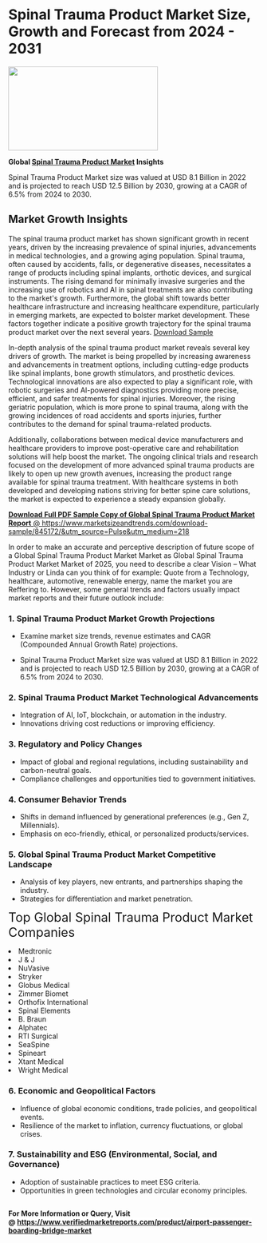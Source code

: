 <H1>Spinal Trauma Product Market Size, Growth and Forecast from 2024 - 2031</H1><img class="aligncenter size-medium wp-image-584254" src="https://thirdeyenews.in/wp-content/uploads/2024/09/Global-Market-Research-300x168.jpeg" alt="" width="300" height="168" /><p><strong>Global&nbsp;<a href="https://www.marketsizeandtrends.com/download-sample/845172/&amp;utm_source=Pulse&amp;utm_medium=218">Spinal Trauma Product Market</a> Insights</strong></p><p>Spinal Trauma Product Market size was valued at USD 8.1 Billion in 2022 and is projected to reach USD 12.5 Billion by 2030, growing at a CAGR of 6.5% from 2024 to 2030.</p><p><h2>Market Growth Insights</h2> <p>The spinal trauma product market has shown significant growth in recent years, driven by the increasing prevalence of spinal injuries, advancements in medical technologies, and a growing aging population. Spinal trauma, often caused by accidents, falls, or degenerative diseases, necessitates a range of products including spinal implants, orthotic devices, and surgical instruments. The rising demand for minimally invasive surgeries and the increasing use of robotics and AI in spinal treatments are also contributing to the market's growth. Furthermore, the global shift towards better healthcare infrastructure and increasing healthcare expenditure, particularly in emerging markets, are expected to bolster market development. These factors together indicate a positive growth trajectory for the spinal trauma product market over the next several years. <a href="#" class="download-link">Download Sample</a></p> <p>In-depth analysis of the spinal trauma product market reveals several key drivers of growth. The market is being propelled by increasing awareness and advancements in treatment options, including cutting-edge products like spinal implants, bone growth stimulators, and prosthetic devices. Technological innovations are also expected to play a significant role, with robotic surgeries and AI-powered diagnostics providing more precise, efficient, and safer treatments for spinal injuries. Moreover, the rising geriatric population, which is more prone to spinal trauma, along with the growing incidences of road accidents and sports injuries, further contributes to the demand for spinal trauma-related products.</p> <p>Additionally, collaborations between medical device manufacturers and healthcare providers to improve post-operative care and rehabilitation solutions will help boost the market. The ongoing clinical trials and research focused on the development of more advanced spinal trauma products are likely to open up new growth avenues, increasing the product range available for spinal trauma treatment. With healthcare systems in both developed and developing nations striving for better spine care solutions, the market is expected to experience a steady expansion globally.</p> <a href="#" class="get-more-link"></p><p><span class=""><strong>Download Full PDF Sample Copy of Global Spinal Trauma Product Market Report</strong> @ <a href="https://www.marketsizeandtrends.com/download-sample/845172/&amp;utm_source=Pulse&amp;utm_medium=218" target="_blank">https://www.marketsizeandtrends.com/download-sample/845172/&amp;utm_source=Pulse&amp;utm_medium=218</a></span></p><p>In order to make an accurate and perceptive description of future scope of a Global&nbsp;Spinal Trauma Product Market Market as Global&nbsp;Spinal Trauma Product Market Market of 2025, you need to describe a clear Vision &ndash; What Industry or Linda can you think of for example: Quote from a Technology, healthcare, automotive, renewable energy, name the market you are Reffering to. However, some general trends and factors usually impact market reports and their future outlook include:</p><h3>1.&nbsp;<strong>Spinal Trauma Product Market Growth Projections</strong></h3><ul><li>Examine market size trends, revenue estimates and CAGR (Compounded Annual Growth Rate) projections.</li><li><p>Spinal Trauma Product Market size was valued at USD 8.1 Billion in 2022 and is projected to reach USD 12.5 Billion by 2030, growing at a CAGR of 6.5% from 2024 to 2030.</p></li></ul><h3>2.&nbsp;<strong>Spinal Trauma Product Market Technological Advancements</strong></h3><ul><li>Integration of AI, IoT, blockchain, or automation in the industry.</li><li>Innovations driving cost reductions or improving efficiency.</li></ul><h3>3.&nbsp;<strong>Regulatory and Policy Changes</strong></h3><ul><li>Impact of global and regional regulations, including sustainability and carbon-neutral goals.</li><li>Compliance challenges and opportunities tied to government initiatives.</li></ul><h3>4.&nbsp;<strong>Consumer Behavior Trends</strong></h3><ul><li>Shifts in demand influenced by generational preferences (e.g., Gen Z, Millennials).</li><li>Emphasis on eco-friendly, ethical, or personalized products/services.</li></ul><h3>5.&nbsp;<strong>Global Spinal Trauma Product Market Competitive Landscape</strong></h3><ul><li>Analysis of key players, new entrants, and partnerships shaping the industry.</li><li>Strategies for differentiation and market penetration.</li></ul><p data-pm-slice="1 1 []"><span style="color: inherit; font-family: inherit; font-size: 25px;">Top Global Spinal Trauma Product Market Companies</span></p><div class="" data-test-id=""><p><li>Medtronic</li><li> J & J</li><li> NuVasive</li><li> Stryker</li><li> Globus Medical</li><li> Zimmer Biomet</li><li> Orthofix International</li><li> Spinal Elements</li><li> B. Braun</li><li> Alphatec</li><li> RTI Surgical</li><li> SeaSpine</li><li> Spineart</li><li> Xtant Medical</li><li> Wright Medical</li></p></div><h3>6.&nbsp;<strong>Economic and Geopolitical Factors</strong></h3><ul><li>Influence of global economic conditions, trade policies, and geopolitical events.</li><li>Resilience of the market to inflation, currency fluctuations, or global crises.</li></ul><h3>7.&nbsp;<strong>Sustainability and ESG (Environmental, Social, and Governance)</strong></h3><ul><li>Adoption of sustainable practices to meet ESG criteria.</li><li>Opportunities in green technologies and circular economy principles.</li></ul><h2><strong style="font-size: 14px;">For More Information or Query, Visit @&nbsp;</strong><a style="background-color: #ffffff; font-size: 14px;" href="https://www.marketsizeandtrends.com/report/spinal-trauma-product-market/" target="_blank">https://www.verifiedmarketreports.com/product/airport-passenger-boarding-bridge-market</a></h2>
